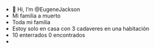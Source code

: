 - 👋 Hi, I’m @EugeneJackson
- Mi familia a muerto
- Toda mi familia
- Estoy solo en casa con 3 cadaveres en una habitación
- 10 enterrados 0 encontrados
- 
<!---
EugeneJackson/EugeneJackson is a ✨ special ✨ repository because its `README.md` (this file) appears on your GitHub profile.
You can click the Preview link to take a look at your changes.
--->
